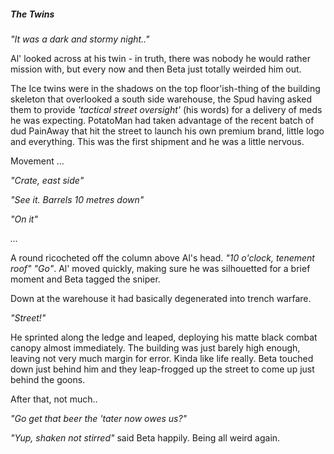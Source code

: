 ##### The Twins

_"It was a dark and stormy night.."_

Al' looked across at his twin - in truth, there was nobody he would rather mission with, but every now and then Beta just totally weirded him out.

The Ice twins were in the shadows on the top floor'ish-thing of the building skeleton that overlooked a south side warehouse, the Spud having asked them to provide _'tactical street oversight'_ (his words) for a delivery of meds he was expecting. PotatoMan had taken advantage of the recent batch of dud PainAway that hit the street to launch his own premium brand, little logo and everything. This was the first shipment and he was a little nervous.

Movement ... 

  _"Crate, east side"_
  
  _"See it. Barrels 10 metres down"_ 

  _"On it"_
  
  _..._

A round ricocheted off the column above Al's head. _"10 o'clock, tenement roof"_ _"Go"_. Al' moved quickly, making sure he was silhouetted for a brief moment and Beta tagged the sniper.

Down at the warehouse it had basically degenerated into trench warfare. 

_"Street!"_

He sprinted along the ledge and leaped, deploying his matte black combat canopy almost immediately. The building was just barely high enough, leaving not very much margin for error. Kinda like life really. Beta touched down just behind him and they leap-frogged up the street to come up just behind the goons. 

After that, not much..

_"Go get that beer the 'tater now owes us?"_

_"Yup, shaken not stirred"_ said Beta happily. Being all weird again.
